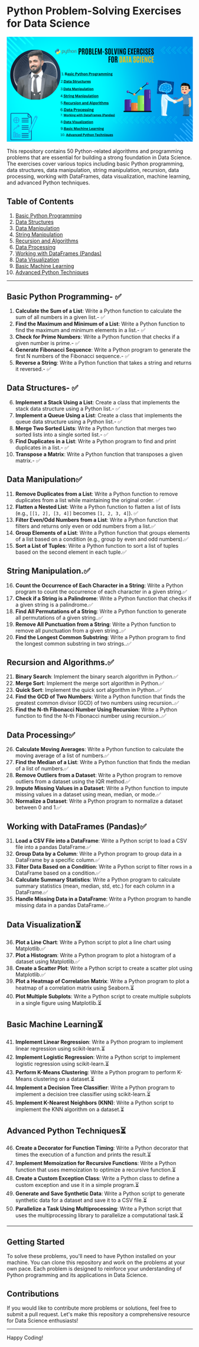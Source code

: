 # Python Problem-Solving Exercises for Data Science
![for Data Science Exercises with hamza](./assets/web%20app.png)

This repository contains 50 Python-related algorithms and programming problems that are essential for building a strong foundation in Data Science. The exercises cover various topics including basic Python programming, data structures, data manipulation, string manipulation, recursion, data processing, working with DataFrames, data visualization, machine learning, and advanced Python techniques.

## Table of Contents

1. [Basic Python Programming](#basic-python-programming)
2. [Data Structures](#data-structures)
3. [Data Manipulation](#data-manipulation)
4. [String Manipulation](#string-manipulation)
5. [Recursion and Algorithms](#recursion-and-algorithms)
6. [Data Processing](#data-processing)
7. [Working with DataFrames (Pandas)](#working-with-dataframes-pandas)
8. [Data Visualization](#data-visualization)
9. [Basic Machine Learning](#basic-machine-learning)
10. [Advanced Python Techniques](#advanced-python-techniques)

---

## Basic Python Programming- ✅

1. **Calculate the Sum of a List**: Write a Python function to calculate the sum of all numbers in a given list.- ✅
2. **Find the Maximum and Minimum of a List**: Write a Python function to find the maximum and minimum elements in a list.- ✅
3. **Check for Prime Numbers**: Write a Python function that checks if a given number is prime.- ✅
4. **Generate Fibonacci Sequence**: Write a Python program to generate the first N numbers of the Fibonacci sequence.- ✅
5. **Reverse a String**: Write a Python function that takes a string and returns it reversed.- ✅

## Data Structures- ✅

6. **Implement a Stack Using a List**: Create a class that implements the stack data structure using a Python list.- ✅
7. **Implement a Queue Using a List**: Create a class that implements the queue data structure using a Python list.- ✅
8. **Merge Two Sorted Lists**: Write a Python function that merges two sorted lists into a single sorted list.- ✅
9. **Find Duplicates in a List**: Write a Python program to find and print duplicates in a list.- ✅
10. **Transpose a Matrix**: Write a Python function that transposes a given matrix.- ✅

## Data Manipulation✅

11. **Remove Duplicates from a List**: Write a Python function to remove duplicates from a list while maintaining the original order. ✅
12. **Flatten a Nested List**: Write a Python function to flatten a list of lists (e.g., `[[1, 2], [3, 4]]` becomes `[1, 2, 3, 4]`). ✅
13. **Filter Even/Odd Numbers from a List**: Write a Python function that filters and returns only even or odd numbers from a list.✅
14. **Group Elements of a List**: Write a Python function that groups elements of a list based on a condition (e.g., group by even and odd numbers).✅
15. **Sort a List of Tuples**: Write a Python function to sort a list of tuples based on the second element in each tuple.✅

## String Manipulation.✅

16. **Count the Occurrence of Each Character in a String**: Write a Python program to count the occurrence of each character in a given string.✅
17. **Check if a String is a Palindrome**: Write a Python function that checks if a given string is a palindrome.✅
18. **Find All Permutations of a String**: Write a Python function to generate all permutations of a given string..✅
19. **Remove All Punctuation from a String**: Write a Python function to remove all punctuation from a given string..✅
20. **Find the Longest Common Substring**: Write a Python program to find the longest common substring in two strings..✅

## Recursion and Algorithms.✅

21. **Binary Search**: Implement the binary search algorithm in Python.✅
22. **Merge Sort**: Implement the merge sort algorithm in Python.✅
23. **Quick Sort**: Implement the quick sort algorithm in Python..✅
24. **Find the GCD of Two Numbers**: Write a Python function that finds the greatest common divisor (GCD) of two numbers using recursion..✅
25. **Find the N-th Fibonacci Number Using Recursion**: Write a Python function to find the N-th Fibonacci number using recursion..✅

## Data Processing✅

26. **Calculate Moving Averages**: Write a Python function to calculate the moving average of a list of numbers.✅
27. **Find the Median of a List**: Write a Python function that finds the median of a list of numbers.✅
28. **Remove Outliers from a Dataset**: Write a Python program to remove outliers from a dataset using the IQR method.✅
29. **Impute Missing Values in a Dataset**: Write a Python function to impute missing values in a dataset using mean, median, or mode.✅
30. **Normalize a Dataset**: Write a Python program to normalize a dataset between 0 and 1.✅

## Working with DataFrames (Pandas)✅

31. **Load a CSV File into a DataFrame**: Write a Python script to load a CSV file into a pandas DataFrame.✅
32. **Group Data by a Column**: Write a Python program to group data in a DataFrame by a specific column.✅
33. **Filter Data Based on a Condition**: Write a Python script to filter rows in a DataFrame based on a condition.✅
34. **Calculate Summary Statistics**: Write a Python program to calculate summary statistics (mean, median, std, etc.) for each column in a DataFrame.✅
35. **Handle Missing Data in a DataFrame**: Write a Python program to handle missing data in a pandas DataFrame.✅

## Data Visualization⏳

36. **Plot a Line Chart**: Write a Python script to plot a line chart using Matplotlib.✅
37. **Plot a Histogram**: Write a Python program to plot a histogram of a dataset using Matplotlib.✅
38. **Create a Scatter Plot**: Write a Python script to create a scatter plot using Matplotlib.✅
39. **Plot a Heatmap of Correlation Matrix**: Write a Python program to plot a heatmap of a correlation matrix using Seaborn.⏳
40. **Plot Multiple Subplots**: Write a Python script to create multiple subplots in a single figure using Matplotlib.⏳

## Basic Machine Learning⏳

41. **Implement Linear Regression**: Write a Python program to implement linear regression using scikit-learn.⏳
42. **Implement Logistic Regression**: Write a Python script to implement logistic regression using scikit-learn.⏳
43. **Perform K-Means Clustering**: Write a Python program to perform K-Means clustering on a dataset.⏳
44. **Implement a Decision Tree Classifier**: Write a Python program to implement a decision tree classifier using scikit-learn.⏳
45. **Implement K-Nearest Neighbors (KNN)**: Write a Python script to implement the KNN algorithm on a dataset.⏳

## Advanced Python Techniques⏳

46. **Create a Decorator for Function Timing**: Write a Python decorator that times the execution of a function and prints the result.⏳
47. **Implement Memoization for Recursive Functions**: Write a Python function that uses memoization to optimize a recursive function.⏳
48. **Create a Custom Exception Class**: Write a Python class to define a custom exception and use it in a simple program.⏳
49. **Generate and Save Synthetic Data**: Write a Python script to generate synthetic data for a dataset and save it to a CSV file.⏳
50. **Parallelize a Task Using Multiprocessing**: Write a Python script that uses the multiprocessing library to parallelize a computational task.⏳

---

## Getting Started

To solve these problems, you'll need to have Python installed on your machine. You can clone this repository and work on the problems at your own pace. Each problem is designed to reinforce your understanding of Python programming and its applications in Data Science.

## Contributions

If you would like to contribute more problems or solutions, feel free to submit a pull request. Let's make this repository a comprehensive resource for Data Science enthusiasts!

---

Happy Coding!
